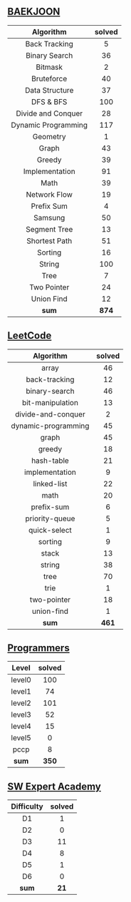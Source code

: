 ## [BAEKJOON](./baekjoon/) 
|    Algorithm    | solved |
| :-------------: | :----: |
|Back Tracking|5|
|Binary Search|36|
|Bitmask|2|
|Bruteforce|40|
|Data Structure|37|
|DFS & BFS|100|
|Divide and Conquer|28|
|Dynamic Programming|117|
|Geometry|1|
|Graph|43|
|Greedy|39|
|Implementation|91|
|Math|39|
|Network Flow|19|
|Prefix Sum|4|
|Samsung|50|
|Segment Tree|13|
|Shortest Path|51|
|Sorting|16|
|String|100|
|Tree|7|
|Two Pointer|24|
|Union Find|12|
| **sum** | **874**|

## [LeetCode](./leetcode/)
|    Algorithm    | solved |
| :-------------: | :----: |
|array|46|
|back-tracking|12|
|binary-search|46|
|bit-manipulation|13|
|divide-and-conquer|2|
|dynamic-programming|45|
|graph|45|
|greedy|18|
|hash-table|21|
|implementation|9|
|linked-list|22|
|math|20|
|prefix-sum|6|
|priority-queue|5|
|quick-select|1|
|sorting|9|
|stack|13|
|string|38|
|tree|70|
|trie|1|
|two-pointer|18|
|union-find|1|
| **sum** | **461**|

## [Programmers](./programmers/)
|    Level    | solved |
| :-------------: | :----: |
|level0|100|
|level1|74|
|level2|101|
|level3|52|
|level4|15|
|level5|0|
|pccp|8|
| **sum** | **350**|

## [SW Expert Academy](./swea/)
|    Difficulty    | solved |
| :-------------: | :----: |
|D1|1|
|D2|0|
|D3|11|
|D4|8|
|D5|1|
|D6|0|
| **sum** | **21**|

